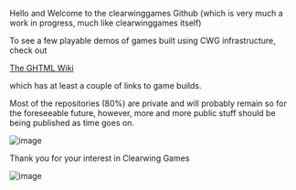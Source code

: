 Hello and Welcome to the clearwinggames Github (which is very much a work in progress, much like clearwinggames itself)

To see a few playable demos of games built using CWG infrastructure, check out

[The GHTML Wiki](../../../GHTML/wiki)

which has at least a couple of links to game builds.

Most of the repositories (80%) are private and will probably remain so for the foreseeable future, however, more and more public stuff should be being published as time goes on.

![image](https://avatars.githubusercontent.com/u/80926717?s=400&u=d1d6774d600a3d8e4326a1f3c9abed9cbe5fb435&v=4)

Thank you for your interest in Clearwing Games

![image](../../tree/main/1579035601778.jpg)


<!--
**clearwinggames/clearwinggames** is a ✨ _special_ ✨ repository because its `README.md` (this file) appears on your GitHub profile.

Here are some ideas to get you started:

- 🔭 I’m currently working on ...
- 🌱 I’m currently learning ...
- 👯 I’m looking to collaborate on ...
- 🤔 I’m looking for help with ...
- 💬 Ask me about ...
- 📫 How to reach me: ...
- 😄 Pronouns: ...
- ⚡ Fun fact: ...
-->
